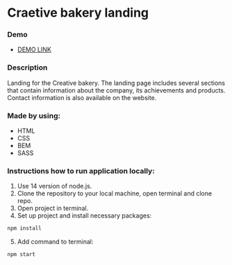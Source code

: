  # Craetive bakery landing
 
 ### Demo

- [DEMO LINK](https://shyptia.github.io/creative_bakery/)
 
### Description

Landing for the Creative bakery. The landing page includes several sections that contain information about the company, its achievements and products. Contact information is also available on the website.

### Made by using:

- HTML   
- CSS
- BEM
- SASS

### Instructions how to run application locally:

1. Use 14 version of node.js.
2. Clone the repository to your local machine, open terminal and clone repo.
3. Open project in terminal.
4. Set up project and install necessary packages:
```bash 
npm install
```
5. Add command to terminal:
```bash 
npm start
```
